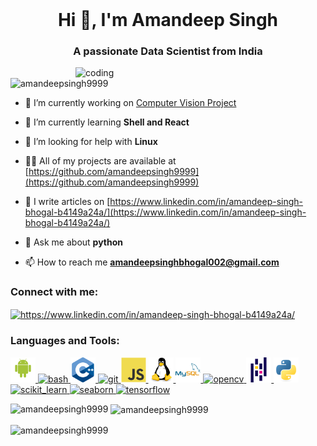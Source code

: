 
<img id="imag" width="1000" src="https://i.giphy.com/media/v1.Y2lkPTc5MGI3NjExNnM0dTlyOHN6bzk1bzA3N3RjcWVuMngzcmd3ZjF0cmR3d2FsOHh5aSZlcD12MV9pbnRlcm5hbF9naWZfYnlfaWQmY3Q9Zw/ohONS2y8GTDoI/giphy.gif" alt="">

<h1 align="center">Hi 👋, I'm Amandeep Singh</h1>
<h3 align="center">A passionate Data Scientist from India</h3>
    <img width="400" align="right" src="https://i.giphy.com/media/v1.Y2lkPTc5MGI3NjExbWgwOWJsb3I3ZzE1YTJpdjFjazNieXZneWQ4dXNvNHNud29vcmFseSZlcD12MV9pbnRlcm5hbF9naWZfYnlfaWQmY3Q9Zw/wwg1suUiTbCY8H8vIA/giphy-downsized-large.gif" alt="coding">


<p align="left"> <img src="https://komarev.com/ghpvc/?username=amandeepsingh9999&label=Profile%20views&color=0e75b6&style=flat" alt="amandeepsingh9999" /> </p>

- 🔭 I’m currently working on [Computer Vision Project](https://github.com/amandeepsingh9999/Action_Detection_on_Sign_Language)

- 🌱 I’m currently learning **Shell and React**

- 🤝 I’m looking for help with **Linux**

- 👨‍💻 All of my projects are available at [https://github.com/amandeepsingh9999](https://github.com/amandeepsingh9999)

- 📝 I write articles on [https://www.linkedin.com/in/amandeep-singh-bhogal-b4149a24a/](https://www.linkedin.com/in/amandeep-singh-bhogal-b4149a24a/)

- 💬 Ask me about **python**

- 📫 How to reach me **amandeepsinghbhogal002@gmail.com**

<h3 align="left">Connect with me:</h3>
<p align="left">
<a href="https://linkedin.com/in/https://www.linkedin.com/in/amandeep-singh-bhogal-b4149a24a/" target="blank"><img align="center" src="https://raw.githubusercontent.com/rahuldkjain/github-profile-readme-generator/master/src/images/icons/Social/linked-in-alt.svg" alt="https://www.linkedin.com/in/amandeep-singh-bhogal-b4149a24a/" height="30" width="40" /></a>
</p>

<h3 align="left">Languages and Tools:</h3>
<p align="left"> <a href="https://developer.android.com" target="_blank" rel="noreferrer"> <img src="https://raw.githubusercontent.com/devicons/devicon/master/icons/android/android-original-wordmark.svg" alt="android" width="40" height="40"/> </a> <a href="https://www.gnu.org/software/bash/" target="_blank" rel="noreferrer"> <img src="https://www.vectorlogo.zone/logos/gnu_bash/gnu_bash-icon.svg" alt="bash" width="40" height="40"/> </a> <a href="https://www.w3schools.com/cpp/" target="_blank" rel="noreferrer"> <img src="https://raw.githubusercontent.com/devicons/devicon/master/icons/cplusplus/cplusplus-original.svg" alt="cplusplus" width="40" height="40"/> </a> <a href="https://git-scm.com/" target="_blank" rel="noreferrer"> <img src="https://www.vectorlogo.zone/logos/git-scm/git-scm-icon.svg" alt="git" width="40" height="40"/> </a> <a href="https://developer.mozilla.org/en-US/docs/Web/JavaScript" target="_blank" rel="noreferrer"> <img src="https://raw.githubusercontent.com/devicons/devicon/master/icons/javascript/javascript-original.svg" alt="javascript" width="40" height="40"/> </a> <a href="https://www.linux.org/" target="_blank" rel="noreferrer"> <img src="https://raw.githubusercontent.com/devicons/devicon/master/icons/linux/linux-original.svg" alt="linux" width="40" height="40"/> </a> <a href="https://www.mysql.com/" target="_blank" rel="noreferrer"> <img src="https://raw.githubusercontent.com/devicons/devicon/master/icons/mysql/mysql-original-wordmark.svg" alt="mysql" width="40" height="40"/> </a> <a href="https://opencv.org/" target="_blank" rel="noreferrer"> <img src="https://www.vectorlogo.zone/logos/opencv/opencv-icon.svg" alt="opencv" width="40" height="40"/> </a> <a href="https://pandas.pydata.org/" target="_blank" rel="noreferrer"> <img src="https://raw.githubusercontent.com/devicons/devicon/2ae2a900d2f041da66e950e4d48052658d850630/icons/pandas/pandas-original.svg" alt="pandas" width="40" height="40"/> </a> <a href="https://www.python.org" target="_blank" rel="noreferrer"> <img src="https://raw.githubusercontent.com/devicons/devicon/master/icons/python/python-original.svg" alt="python" width="40" height="40"/> </a> <a href="https://scikit-learn.org/" target="_blank" rel="noreferrer"> <img src="https://upload.wikimedia.org/wikipedia/commons/0/05/Scikit_learn_logo_small.svg" alt="scikit_learn" width="40" height="40"/> </a> <a href="https://seaborn.pydata.org/" target="_blank" rel="noreferrer"> <img src="https://seaborn.pydata.org/_images/logo-mark-lightbg.svg" alt="seaborn" width="40" height="40"/> </a> <a href="https://www.tensorflow.org" target="_blank" rel="noreferrer"> <img src="https://www.vectorlogo.zone/logos/tensorflow/tensorflow-icon.svg" alt="tensorflow" width="40" height="40"/> </a> </p>

<p><img align="left" src="https://github-readme-stats.vercel.app/api/top-langs?username=amandeepsingh9999&show_icons=true&locale=en&layout=compact" alt="amandeepsingh9999" /></p>

<p>&nbsp;<img align="center" src="https://github-readme-stats.vercel.app/api?username=amandeepsingh9999&show_icons=true&locale=en" alt="amandeepsingh9999" /></p>

<p><img align="center" src="https://github-readme-streak-stats.herokuapp.com/?user=amandeepsingh9999&" alt="amandeepsingh9999" /></p>
